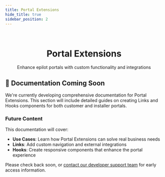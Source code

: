 ```yaml
---
title: Portal Extensions
hide_title: true
sidebar_position: 2
---
```


<p>&nbsp;</p>

<h1 align="center">Portal Extensions</h1>

<p align="center">Enhance epilot portals with custom functionality and integrations</p>

## 🚧 Documentation Coming Soon

We're currently developing comprehensive documentation for Portal Extensions. This section will include detailed guides on creating Links and Hooks components for both customer and installer portals.

### Future Content

This documentation will cover:

- **Use Cases**: Learn how Portal Extensions can solve real business needs
- **Links**: Add custom navigation and external integrations
- **Hooks**: Create responsive components that enhance the portal experience

Please check back soon, or [contact our developer support team](https://developers.epilot.cloud/contact) for early access information.